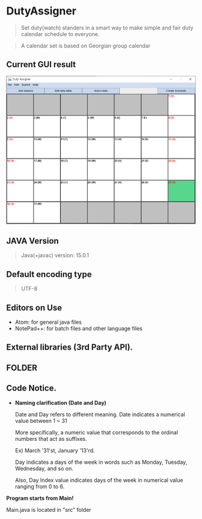 # DutyAssigner
> Set duty(watch) standers in a smart way to make simple
>  and fair duty calendar schedule to everyone.

> A calendar set is based on Georgian group calendar

## Current GUI result
![image info](./src/img/FirstVersion.PNG)

## JAVA Version

> Java(+javac) version: 15.0.1

## Default encoding type

> UTF-8

## Editors on Use

- Atom: for general java files
- NotePad++: for batch files and other language files

## External libraries (3rd Party API).

>

## FOLDER


## Code Notice.

- **Naming clarification (Date and Day)**</p>
 Date and Day refers to different meaning.
Date indicates a numerical value between 1 ~ 31</p>
More specifically, a numeric value that corresponds to the ordinal numbers that act as  suffixes. </p>
Ex) March '31'st, January '13'rd. </p>
 Day indicates a days of the week in words such as Monday, Tuesday, Wednesday, and so on.</p>
Also, Day Index value indicates days of the week in numerical value ranging from 0 to 6. </p>


**Program starts from Main!**

Main.java is located in "src" folder
